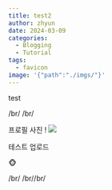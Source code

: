 ```yaml
---
title: test2
author: zhyun
date: 2024-03-09
categories:
  - Blogging
  - Tutorial
tags:
  - favicon
image: '{"path":"./imgs/"}'
---
```

test

/br/
/br/

프로필 사진 !
![](profile%201.png)

테스트 업로드




🐵

/br/
/br//br/




